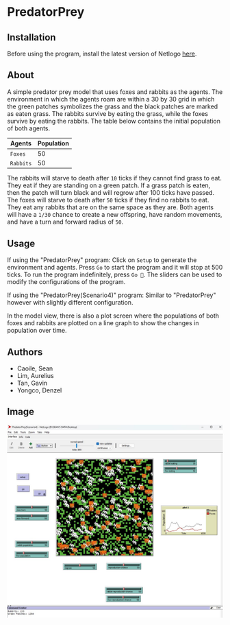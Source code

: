 # PredatorPrey

## Installation
Before using the program, install the latest version of Netlogo [here](https://ccl.northwestern.edu/netlogo/).

## About
A simple predator prey model that uses foxes and rabbits as the agents. The environment in which the agents roam are within a 30 by 30 grid in which the green patches symbolizes the grass and the black patches are marked as eaten grass. The rabbits survive by eating the grass, while the foxes survive by eating the rabbits. The table below contains the initial population of both agents.

| Agents	  | Population  |
| ----------- | ----------- |
| `Foxes` 	  | 50			|
| `Rabbits`   | 50			|

The rabbits will starve to death after `10` ticks if they cannot find grass to eat. They eat if they are standing on a green patch. If a grass patch is eaten, then the patch will turn black and will regrow after 100 ticks have passed. The foxes will starve to death after `50` ticks if they find no rabbits to eat. They eat any rabbits that are on the same space as they are. Both agents will have a `1/30` chance to create a new offspring, have random movements, and have a turn and forward radius of `50`.

## Usage
If using the "PredatorPrey" program: Click on `Setup` to generate the environment and agents. Press `Go` to start the program and it will stop at 500 ticks. To run the program indefinitely, press `Go 🔁`. The sliders can be used to modify the configurations of the program.

If using the "PredatorPrey(Scenario4)" program: Similar to "PredatorPrey" however with slightly different configuration.

In the model view, there is also a plot screen where the populations of both foxes and rabbits are plotted on a line graph to show the changes in population over time.

## Authors
- Caoile, Sean
- Lim, Aurelius
- Tan, Gavin
- Yongco, Denzel

## Image
<img src="model-screenshot.jpg">
